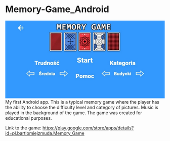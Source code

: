 # Memory-Game_Android
![Alt text](/1a.jpg?raw=true "Title")
 My first Android app. This is a typical memory game where the player has the ability to choose the difficulty level and category of pictures. Music is played in the background of the game. The game was created for educational purposes. 
 
 Link to the game:
https://play.google.com/store/apps/details?id=pl.bartlomiejzmuda.Memory_Game
